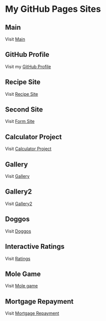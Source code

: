 # My GitHub Pages Sites

## Main
Visit [Main](https://hyari103.github.io/)

## GitHub Profile
Visit my [GitHub Profile](https://github.com/hyari103)

## Recipe Site
Visit [Recipe Site](https://hyari103.github.io/recipem/)

## Second Site
Visit [Form Site](https://hyari103.github.io/second/)

## Calculator Project
Visit [Calculator Project](https://hyari103.github.io/projectcalc/)

## Gallery
Visit [Gallery](https://hyari103.github.io/gallery/)

## Gallery2
Visit [Gallery2](https://hyari103.github.io/gallery2/)

## Doggos
Visit [Doggos](https://hyari103.github.io/Doggos/)

## Interactive Ratings
Visit [Ratings](https://hyari103.github.io/ratings/)

## Mole Game 
Visit [Mole game](https://hyari103.github.io/molegame/)

## Mortgage Repayment
Visit [Mortgage Repayment](https://hyari103.github.io/mortgagecalc/)